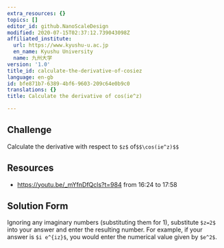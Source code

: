 ```yaml
---
extra_resources: {}
topics: []
editor_id: github.NanoScaleDesign
modified: 2020-07-15T02:37:12.739043098Z
affiliated_institute:
  url: https://www.kyushu-u.ac.jp
  en_name: Kyushu University
  name: 九州大学
version: '1.0'
title_id: calculate-the-derivative-of-cosiez
language: en-gb
id: bfe871b7-6389-4bf6-9603-209c64e0b9c0
translations: {}
title: Calculate the derivative of cos(ie^z)

---
```


## Challenge
Calculate the derivative with respect to `$z$` of`$$\cos(ie^z)$$`

## Resources
- https://youtu.be/_mYfnDfQcls?t=984 from 16:24 to 17:58

## Solution Form
Ignoring any imaginary numbers (substituting them for 1), substitute `$z=2$` into your answer and enter the resulting number.
For example, if your answer is `$i e^{iz}$`, you would enter the numerical value given by `$e^2$`.